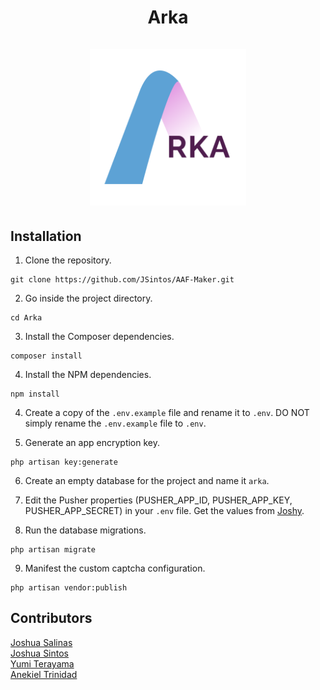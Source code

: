 <h1 align="center">
    Arka
    <br><br>
    <img alt="Arka logo" height="250" src="https://github.com/JSintos/Arka/blob/develop/ProjectIcon.png?raw=true">
</h1>

## Installation

1. Clone the repository.

```
git clone https://github.com/JSintos/AAF-Maker.git
```

2. Go inside the project directory.

```
cd Arka
```

3. Install the Composer dependencies.

```
composer install
```

4. Install the NPM dependencies.

```
npm install
```

4. Create a copy of the `.env.example` file and rename it to `.env`. DO NOT simply rename the `.env.example` file to `.env`.

5. Generate an app encryption key.

```
php artisan key:generate
```

6. Create an empty database for the project and name it `arka`.

7. Edit the Pusher properties (PUSHER_APP_ID, PUSHER_APP_KEY, PUSHER_APP_SECRET) in your `.env` file. Get the values from [Joshy](https://github.com/JSintos).

8. Run the database migrations.

```
php artisan migrate
```

9. Manifest the custom captcha configuration.

```
php artisan vendor:publish
```

## Contributors

[Joshua Salinas](https://github.com/joshuasalinas)  
[Joshua Sintos](https://github.com/JSintos)  
[Yumi Terayama](https://github.com/yumiterayama)  
[Anekiel Trinidad](https://github.com/anekieltrinidad)
